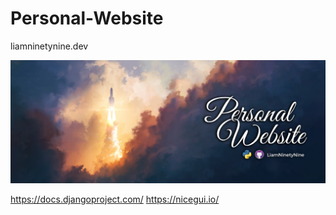 # Personal-Website
 liamninetynine.dev

![personal website cover](personal_website.png)

https://docs.djangoproject.com/
https://nicegui.io/